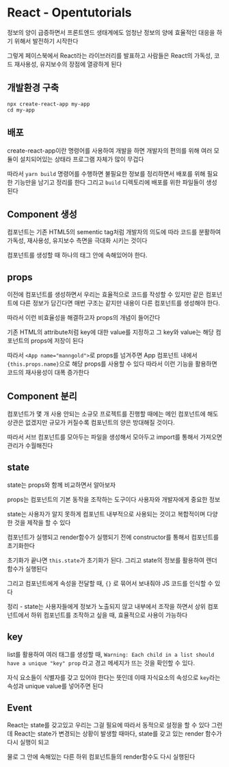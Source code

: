 # React - Opentutorials

정보의 양이 급증하면서 프론트엔드 생태계에도 엄청난 정보의 양에 효율적인 대응을 하기 위해서 발전하기 시작한다

그렇게 페이스북에서 React라는 라이브러리를 발표하고 사람들은 React의 가독성, 코드 재사용성, 유지보수의 장점에 열광하게 된다

## 개발환경 구축

```
npx create-react-app my-app
cd my-app
```

## 배포

create-react-app이란 명령어를 사용하여 개발을 하면 개발자의 편의를 위해 여러 모듈이 설치되어있는 상태라 프로그램 자체가 많이 무겁다

따라서 `yarn build` 명령어를 수행하면 불필요한 정보를 정리하면서 배포를 위해 필요한 기능만을 남기고 정리를 한다 그리고 `build` 디렉토리에 배포를 위한 파일들이 생성된다

## Component 생성

컴포넌트는 기존 HTML5의 sementic tag처럼 개발자의 의도에 따라 코드를 분활하여 가독성, 재사용성, 유지보수 측면을 극대화 시키는 것이다

컴포넌트를 생성할 때 하나의 태그 안에 속해있어야 한다.

## props

이전에 컴포넌트를 생성하면서 우리는 효율적으로 코드를 작성할 수 있지만 같은 컴포넌트에 다른 정보가 담긴다면 매번 구조는 같지만 내용이 다른 컴포넌트를 생성해야 한다.

따라서 이런 비효율성을 해결하고자 props의 개념이 들어간다

기존 HTML의 attribute처럼 key에 대한 value를 지정하고 그 key와 value는 해당 컴포넌트의 props에 저장이 된다

따라서 `<App name="manngold">`로 props를 넘겨주면 App 컴포넌트 내에서 `{this.props.name}`으로 해당 props를 사용할 수 있다 따라서 이런 기능을 활용하면 코드의 재사용성이 대폭 증가한다

## Component 분리

컴포넌트가 몇 개 사용 안되는 소규모 프로젝트를 진행할 때에는 메인 컴포넌트에 해도 상관은 없겠지만 규모가 커질수록 컴포넌트의 양은 방대해질 것이다.

따라서 서브 컴포넌트를 모아두는 파일을 생성해서 모아두고 import를 통해서 가져오면 관리가 수월해진다

## state

state는 props와 함께 비교하면서 알아보자

props는 컴포넌트의 기본 동작을 조작하는 도구이다 사용자와 개발자에게 중요한 정보

state는 사용자가 알지 못하게 컴포넌트 내부적으로 사용되는 것이고 복합적이며 다양한 것을 제작을 할 수 있다

컴포넌트가 실행되고 render함수가 실행되기 전에 constructor를 통해서 컴포넌트를 초기화한다

초기화가 끝나면 `this.state`가 초기화가 된다. 그리고 state의 정보를 활용하여 렌더 함수가 실행된다

그리고 컴포넌트에게 속성을 전달할 때, `{}` 로 묶어서 보내줘야 JS 코드를 인식할 수 있다

정리 - state는 사용자들에게 정보가 노출되지 않고 내부에서 조작을 하면서 상위 컴포넌트에서 하위 컴포넌트를 조작하고 싶을 때, 효율적으로 사용이 가능하다

## key

list를 활용하여 여러 태그를 생성할 때, `Warning: Each child in a list should have a unique "key" prop` 라고 경고 메세지가 뜨는 것을 확인할 수 있다.

자식 요소들이 식별자를 갖고 있어야 한다는 뜻인데 이때 자식요소의 속성으로 `key`라는 속성과 unique value를 넣어주면 된다

## Event

React는 state를 갖고있고 우리는 그걸 필요에 따라서 동적으로 설정을 할 수 있다 그런데 React는 state가 변경되는 상황이 발생할 때마다, state를 갖고 있는 render 함수가 다시 실행이 되고

물로 그 안에 속해있는 다른 하위 컴포넌트들의 render함수도 다시 실행된다
